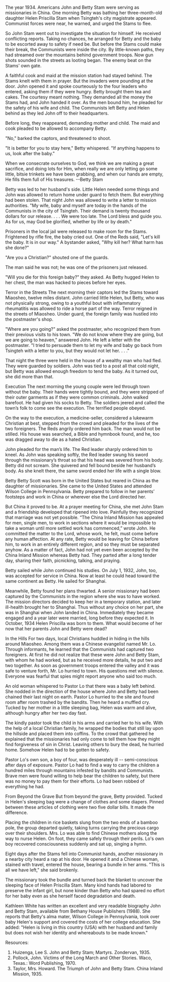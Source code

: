 The year 1934. Americans John and Betty Stam were serving as missionaries in China. One morning Betty was bathing her three-month-old daughter Helen Priscilla Stam when Tsingteh's city magistrate appeared. Communist forces were near, he warned, and urged the Stams to flee.

So John Stam went out to investigate the situation for himself. He received conflicting reports. Taking no chances, he arranged for Betty and the baby to be escorted away to safety if need be. But before the Stams could make their break, the Communists were inside the city. By little-known paths, they had streamed over the mountains behind government troops. Now gun shots sounded in the streets as looting began. The enemy beat on the Stams' own gate.

A faithful cook and maid at the mission station had stayed behind. The Stams knelt with them in prayer. But the invaders were pounding at the door. John opened it and spoke courteously to the four leaders who entered, asking them if they were hungry. Betty brought them tea and cakes. The courtesy meant nothing. They demanded all the money the Stams had, and John handed it over. As the men bound him, he pleaded for the safety of his wife and child. The Communists left Betty and Helen behind as they led John off to their headquarters.

Before long, they reappeared, demanding mother and child. The maid and cook pleaded to be allowed to accompany Betty.

"No," barked the captors, and threatened to shoot.

"It is better for you to stay here," Betty whispered. "If anything happens to us, look after the baby."

When we consecrate ourselves to God, we think we are making a great sacrifice, and doing lots for Him, when really we are only letting go some little, bitsie trinkets we have been grabbing, and when our hands are empty, He fills them full of His treasures. --Betty Stam

Betty was led to her husband's side. Little Helen needed some things and John was allowed to return home under guard to fetch them. But everything had been stolen. That night John was allowed to write a letter to mission authorities. "My wife, baby and myself are today in the hands of the Communists in the city of Tsingteh. Their demand is twenty thousand dollars for our release. . . . We were too late. The Lord bless and guide you. As for us, may God be glorified, whether by life or by death."

Prisoners in the local jail were released to make room for the Stams. Frightened by rifle fire, the baby cried out. One of the Reds said, "Let's kill the baby. It is in our way." A bystander asked, "Why kill her? What harm has she done?"

"Are you a Christian?" shouted one of the guards.

The man said he was not; he was one of the prisoners just released.

"Will you die for this foreign baby?" they asked. As Betty hugged Helen to her chest, the man was hacked to pieces before her eyes.

Terror in the Streets
The next morning their captors led the Stams toward Miaosheo, twelve miles distant. John carried little Helen, but Betty, who was not physically strong, owing to a youthful bout with inflammatory rheumatitis was allowed to ride a horse part of the way. Terror reigned in the streets of Miaosheo. Under guard, the foreign family was hustled into the postmaster's shop.

"Where are you going?" asked the postmaster, who recognized them from their previous visits to his town. "We do not know where they are going, but we are going to heaven," answered John. He left a letter with the postmaster. "I tried to persuade them to let my wife and baby go back from Tsingteh with a letter to you, but they would not let her. . . ."

That night the three were held in the house of a wealthy man who had fled. They were guarded by soldiers. John was tied to a post all that cold night, but Betty was allowed enough freedom to tend the baby. As it turned out, she did more than that.

Execution
The next morning the young couple were led through town without the baby. Their hands were tightly bound, and they were stripped of their outer garments as if they were common criminals. John walked barefoot. He had given his socks to Betty. The soldiers jeered and called the town’s folk to come see the execution. The terrified people obeyed.

On the way to the execution, a medicine-seller, considered a lukewarm Christian at best, stepped from the crowd and pleaded for the lives of the two foreigners. The Reds angrily ordered him back. The man would not be stilled. His house was searched, a Bible and hymnbook found, and he, too was dragged away to die as a hated Christian.

John pleaded for the man’s life. The Red leader sharply ordered him to kneel. As John was speaking softly, the Red leader swung his sword through the missionary’s throat so that his head was severed from his body. Betty did not scream. She quivered and fell bound beside her husband’s body. As she knelt there, the same sword ended her life with a single blow.

Betty
Betty Scott was born in the United States but reared in China as the daughter of missionaries. She came to the United States and attended Wilson College in Pennsylvania. Betty prepared to follow in her parents’ footsteps and work in China or wherever else the Lord directed her.

But China it proved to be. At a prayer meeting for China, she met John Stam and a friendship developed that ripened into love. Painfully they recognized that marriage was not yet possible. “The China Inland Mission has appealed for men, single men, to work in sections where it would be impossible to take a woman until more settled work has commenced,” wrote John. He committed the matter to the Lord, whose work, he felt, must come before any human affection. At any rate, Betty would be leaving for China before him, to work in an entirely different region, and so they must be separated anyhow. As a matter of fact, John had not yet even been accepted by the China Inland Mission whereas Betty had. They parted after a long tender day, sharing their faith, picnicking, talking, and praying.

Betty sailed while John continued his studies. On July 1, 1932, John, too, was accepted for service in China. Now at least he could head toward the same continent as Betty. He sailed for Shanghai.

Meanwhile, Betty found her plans thwarted. A senior missionary had been captured by the Communists in the region where she was to have worked. The mission directors decided to keep her in a temporary station, and later ill-health brought her to Shanghai. Thus without any choice on her part, she was in Shanghai when John landed in China. Immediately they became engaged and a year later were married, long before they expected it. In October, 1934 Helen Priscilla was born to them. What would become of her now that her parents John and Betty were dead?

In the Hills
For two days, local Christians huddled in hiding in the hills around Miaosheo. Among them was a Chinese evangelist named Mr. Lo. Through informants, he learned that the Communists had captured two foreigners. At first he did not realize that these were John and Betty Stam, with whom he had worked, but as he received more details, he put two and two together. As soon as government troops entered the valley and it was safe to venture forth, Mr. Lo hurried to town. His questions met with silence. Everyone was fearful that spies might report anyone who said too much.

An old woman whispered to Pastor Lo that there was a baby left behind. She nodded in the direction of the house where John and Betty had been chained their last night on earth. Pastor Lo hurried to the site and found room after room trashed by the bandits. Then he heard a muffled cry. Tucked by her mother in a little sleeping bag, Helen was warm and alive, although hungry after her two day fast.

The kindly pastor took the child in his arms and carried her to his wife. With the help of a local Christian family, he wrapped the bodies that still lay upon the hillside and placed them into coffins. To the crowd that gathered he explained that the missionaries had only come to tell them how they might find forgiveness of sin in Christ. Leaving others to bury the dead, he hurried home. Somehow Helen had to be gotten to safety.

Pastor Lo's own son, a boy of four, was desperately ill -- semi-conscious after days of exposure. Pastor Lo had to find a way to carry the children a hundred miles through mountains infested by bandits and Communists. Brave men were found willing to help bear the children to safety, but there was no money to pay them for their efforts. Lo had been robbed of everything he had.

From Beyond the Grave
But from beyond the grave, Betty provided. Tucked in Helen's sleeping bag were a change of clothes and some diapers. Pinned between these articles of clothing were two five dollar bills. It made the difference.

Placing the children in rice baskets slung from the two ends of a bamboo pole, the group departed quietly, taking turns carrying the precious cargo over their shoulders. Mrs. Lo was able to find Chinese mothers along the way to nurse Helen. On foot, they came safely through their perils. Lo's own boy recovered consciousness suddenly and sat up, singing a hymn.

Eight days after the Stams fell into Communist hands, another missionary in a nearby city heard a rap at his door. He opened it and a Chinese woman, stained with travel, entered the house, bearing a bundle in her arms. "This is all we have left," she said brokenly.

The missionary took the bundle and turned back the blanket to uncover the sleeping face of Helen Priscilla Stam. Many kind hands had labored to preserve the infant girl, but none kinder than Betty who had spared no effort for her baby even as she herself faced degradation and death.

Kathleen White has written an excellent and very readable biography John and Betty Stam, available from Bethany House Publishers (1988). She reports that Betty's alma mater, Wilson College in Pennsylvania, took over baby Helen's support and covered the costs of her college education. She added: "Helen is living in this country (USA) with her husband and family but does not wish her identity and whereabouts to be made known."

Resources:

1. Huizenga, Lee S. John and Betty Stam; Martyrs. Zondervan, 1935.
2. Pollock, John. Victims of the Long March and Other Stories. Waco, Texas.: Word Publishing, 1970.
3. Taylor, Mrs. Howard. The Triumph of John and Betty Stam. China Inland Mission, 1935.
